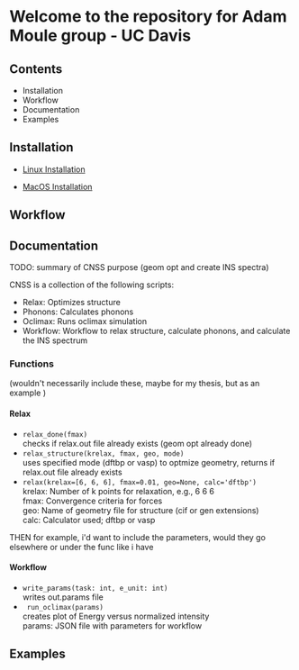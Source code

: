 # Welcome to the repository for Adam Moule group - UC Davis

## Contents

* Installation
* Workflow
* Documentation
* Examples 


## Installation 

* [Linux Installation](https://gitlab.com/lucassamir1/adam-moule/-/blob/MacOSInstall/Install/Install_Linux.md)

* [MacOS Installation](https://gitlab.com/lucassamir1/adam-moule/-/blob/MacOSInstall/Install/Install_MacOS.md)


## Workflow 


## Documentation
TODO:  summary of CNSS purpose (geom opt and create INS spectra)

CNSS is a collection of the following scripts: 
* Relax: Optimizes structure
* Phonons: Calculates phonons
* Oclimax: Runs oclimax simulation
* Workflow: Workflow to relax structure, calculate phonons, and calculate the INS spectrum 

### Functions 
(wouldn't necessarily include these, maybe for my thesis, but as an example )

 #### Relax 
*  ```relax_done(fmax)```  
    checks if relax.out file already exists (geom opt already done)
* ```relax_structure(krelax, fmax, geo, mode)```  
    uses specified mode (dftbp or vasp) to optmize geometry, returns if relax.out file already exists 
* ```relax(krelax=[6, 6, 6], fmax=0.01, geo=None, calc='dftbp')```  
    krelax: Number of k points for relaxation, e.g., 6 6 6  
    fmax: Convergence criteria for forces  
    geo: Name of geometry file for structure (cif or gen extensions)  
    calc: Calculator used; dftbp or vasp  
  
THEN for example, i'd want to include the parameters, would they go elsewhere or under the func like i have 

        
#### Workflow

* ```write_params(task: int, e_unit: int)```  
    writes out.params file  
* ``` run_oclimax(params)```  
    creates plot of Energy versus normalized intensity  
    params: JSON file with parameters for workflow  
        





## Examples
